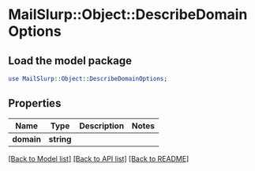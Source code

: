 # MailSlurp::Object::DescribeDomainOptions

## Load the model package
```perl
use MailSlurp::Object::DescribeDomainOptions;
```

## Properties
Name | Type | Description | Notes
------------ | ------------- | ------------- | -------------
**domain** | **string** |  | 

[[Back to Model list]](../README#documentation-for-models) [[Back to API list]](../README#documentation-for-api-endpoints) [[Back to README]](../README)


